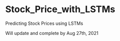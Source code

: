 # Stock_Price_with_LSTMs
Predicting Stock Prices using LSTMs 

Will update and complete by Aug 27th, 2021

